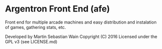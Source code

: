 # Argentron Front End (afe)
Front end for multiple arcade machines and easy distribution and instalation of games, gathering stats, etc.




Developed by Martin Sebastian Wain
Copyright (C) 2016
Licensed under the GPL v3 (see LICENSE.md)
